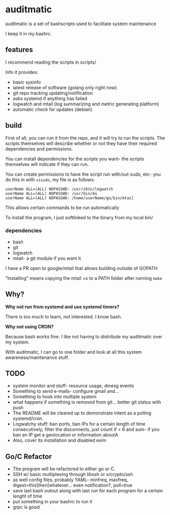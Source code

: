 # auditmatic
auditmatic is a set of bashscripts used to facilitate system maintenance

I keep it in my bashrc.

## features

I recommend reading the scripts in scripts/

Info it provides:
* basic sysinfo
* latest release of software (golang only right now)
* git repo tracking updating/notification
* asks systemd if anything has failed
* logwatch and mtail (log summarizing and metric generating platform)
* automatic check for updates (debian)

## build

First of all, you can run it from the repo, and it will try to run the scripts. The scripts themselves will describe whether or not they have their required dependencies and permissions.

You can install dependencies for the scripts you want- the scripts themselves will indicate if they can run.

You can create permissions to have the script run with/out sudo, etc- you do this in with `visudo`, my file is as follows:
```
userName ALL=(ALL) NOPASSWD: /usr/sbin/logwatch
userName ALL=(ALL) NOPASSWD: /usr/bin/du
userName ALL=(ALL) NOPASSWD: /home/userName/go/bin/mtail
```
This allows certain commands to be run automatically


To install the program, I just softlinked to the binary from my local bin/

### dependencies

* bash
* git
* logwatch
* mtail- a git module if you want it

I have a PR open to google/mtail that allows building outside of GOPATH

"Installing" means copying the mtail +x to a PATH folder after running `make`

## Why?

**Why not run from systemd and use systemd timers?**

There is too much to learn, not interested. I know bash.

**Why not using CRON?**

Because bash works fine. I like not having to distribute my auditmatic over my system.

With auditmatic, I can go to one folder and look at all this system awareness/maintenance stuff.

## TODO

* system monitor and stuff- resource usage, dmesg events
* Something to send e-mails- configure gmail and...
* Something to hook into multiple system
* what happens if something is removed from git... better git status with push
* The README will be cleared up to demonstrate intent as a polling systemd/cron.
* Logwatchy stuff: ban ports, ban IPs for a certain length of time consecutively, filter the disconnects, just count if < 6 and sum- if you ban an IP get a geolocation or information aboutA
* Also, cover its installation and disabled exim


## Go/C Refactor

* The program will be refactored to either go or C. 
* SSH w/ basic multiplexing through libssh or x/crypto/ssh
* as well config files, probably YAML- minfreq, maxfreq, digest=this|then|whatever... even notification?, poll=true
* save last bash outout along with last run for each program for a certain lenght of time
* put something in your bashrc to run it
* grpc is good

